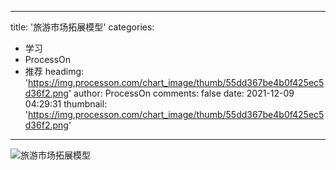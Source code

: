 
---
title: '旅游市场拓展模型'
categories: 
 - 学习
 - ProcessOn
 - 推荐
headimg: 'https://img.processon.com/chart_image/thumb/55dd367be4b0f425ec5d36f2.png'
author: ProcessOn
comments: false
date: 2021-12-09 04:29:31
thumbnail: 'https://img.processon.com/chart_image/thumb/55dd367be4b0f425ec5d36f2.png'
---

<div>   
<img class="thumb" alt="旅游市场拓展模型" src="https://img.processon.com/chart_image/thumb/55dd367be4b0f425ec5d36f2.png" referrerpolicy="no-referrer">
<p></p>  
</div>
            